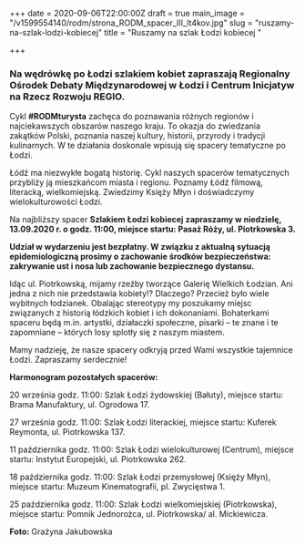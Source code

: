 +++
date = 2020-09-06T22:00:00Z
draft = true
main_image = "/v1599554140/rodm/strona_RODM_spacer_III_lt4kov.jpg"
slug = "ruszamy-na-szlak-lodzi-kobiecej"
title = "Ruszamy na szlak Łodzi kobiecej "

+++
### **Na wędrówkę po Łodzi szlakiem kobiet zapraszają Regionalny Ośrodek Debaty Międzynarodowej w Łodzi i Centrum Inicjatyw na Rzecz Rozwoju REGIO.**

Cykl **#RODMturysta** zachęca do poznawania różnych regionów i najciekawszych obszarów naszego kraju. To okazja do zwiedzania zakątków Polski, poznania naszej kultury, historii, przyrody i tradycji kulinarnych. W te działania doskonale wpisują się spacery tematyczne po Łodzi.

Łódź ma niezwykłe bogatą historię. Cykl naszych spacerów tematycznych przybliży ją mieszkańcom miasta i regionu. Poznamy Łódź filmową, literacką, wielkomiejską. Zwiedzimy Księży Młyn i doświadczymy wielokulturowości Łodzi.

Na najbliższy spacer **Szlakiem Łodzi kobiecej** **zapraszamy w niedzielę, 13.09.2020 r. o godz. 11:00, miejsce startu: Pasaż Róży, ul. Piotrkowska 3.**

**Udział w wydarzeniu jest bezpłatny. W związku z aktualną sytuacją epidemiologiczną prosimy o zachowanie środków bezpieczeństwa: zakrywanie ust i nosa lub zachowanie bezpiecznego dystansu.**

Idąc ul. Piotrkowską, mijamy rzeźby tworzące Galerię Wielkich Łodzian. Ani jedna z nich nie przedstawia kobiety!? Dlaczego? Przecież było wiele wybitnych łodzianek. Obalając stereotypy my poszukamy miejsc związanych z historią łódzkich kobiet i ich dokonaniami. Bohaterkami spaceru będą m.in. artystki, działaczki społeczne, pisarki – te znane i te zapomniane – których losy splotły się z naszym miastem.

Mamy nadzieję, że nasze spacery odkryją przed Wami wszystkie tajemnice Łodzi. Zapraszamy serdecznie!

**Harmonogram pozostałych spacerów:**

20 września godz. 11:00: Szlak Łodzi żydowskiej (Bałuty), miejsce startu: Brama Manufaktury, ul. Ogrodowa 17.

27 września godz. 11:00: Szlak Łodzi literackiej, miejsce startu: Kuferek Reymonta, ul. Piotrkowska 137.

11 października godz. 11:00: Szlak Łodzi wielokulturowej (Centrum), miejsce startu: Instytut Europejski, ul. Piotrkowska 262.

18 października godz. 11:00: Szlak Łodzi przemysłowej (Księży Młyn), miejsce startu: Muzeum Kinematografii, pl. Zwycięstwa 1.

25 października godz. 11:00: Szlak Łodzi wielkomiejskiej (Piotrkowska), miejsce startu: Pomnik Jednorożca, ul. Piotrkowska/ al. Mickiewicza.

**Foto:** Grażyna Jakubowska
